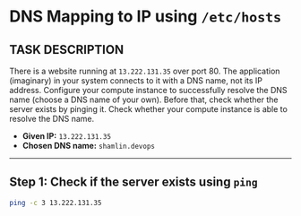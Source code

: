 # DNS Mapping to IP using `/etc/hosts`

## TASK DESCRIPTION

There is a website running at `13.222.131.35` over port 80. The application (imaginary) in your system connects to it with a DNS name, not its IP address. Configure your compute instance to successfully resolve the DNS name (choose a DNS name of your own). Before that, check whether the server exists by pinging it. Check whether your compute instance is able to resolve the DNS name.

- **Given IP:** `13.222.131.35`
- **Chosen DNS name:** `shamlin.devops`

---

## Step 1: Check if the server exists using `ping`

```bash
ping -c 3 13.222.131.35
